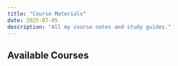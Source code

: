 ```yaml
---
title: "Course Materials"
date: 2025-07-05
description: "All my course notes and study guides."
---
```


## Available Courses
